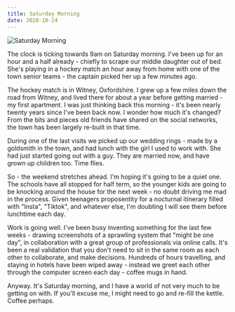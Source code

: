 ```yaml
---
title: Saturday Morning
date: 2020-10-24
---
```


![Saturday Morning](https://source.unsplash.com/cckf4TsHAuw/1600x900)

The clock is ticking towards 9am on Saturday morning. I've been up for an hour and a half already - chiefly to scrape our middle daughter out of bed. She's playing in a hockey match an hour away from home with one of the town senior teams - the captain picked her up a few minutes ago.

The hockey match is in Witney, Oxfordshire. I grew up a few miles down the road from Witney, and lived there for about a year before getting married - my first apartment. I was just thinking back this morning - it's been nearly twenty years since I've been back now. I wonder how much it's changed? From the bits and pieces old friends have shared on the social networks, the town has been largely re-built in that time.

During one of the last visits we picked up our wedding rings - made by a goldsmith in the town, and had lunch with the girl I used to work with. She had just started going out with a guy. They are married now, and have grown up children too. Time flies.

So - the weekend stretches ahead. I'm hoping it's going to be a quiet one. The schools have all stopped for half term, so the younger kids are going to be knocking around the house for the next week - no doubt driving me mad in the process. Given teenagers proposentity for a nocturnal itinerary filled with "Insta", "Tiktok", and whatever else, I'm doubting I will see them before lunchtime each day.

Work is going well. I've been busy inventing something for the last few weeks - drawing screenshots of a sprawling system that "might be one day", in collaboration with a great group of professionals via online calls. It's been a real validation that you don't need to sit in the same room as each other to collaborate, and make decisions. Hundreds of hours travelling, and staying in hotels have been wiped away - instead we greet each other through the computer screen each day - coffee mugs in hand.

Anyway. It's Saturday morning, and I have a world of not very much to be getting on with. If you'll excuse me, I might need to go and re-fill the kettle. Coffee perhaps.
